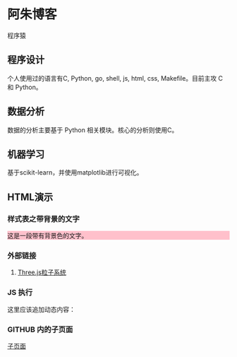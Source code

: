 # 阿朱博客
程序猿

## 程序设计
个人使用过的语言有C, Python, go, shell, js, html, css, Makefile。目前主攻 C 和 Python。

## 数据分析
数据的分析主要基于 Python 相关模块。核心的分析则使用C。

## 机器学习
基于scikit-learn，并使用matplotlib进行可视化。

## HTML演示
### 样式表之带背景的文字
<div style='background: pink;'>
 这是一段带有背景色的文字。
</div>

### 外部链接
1. [Three.js粒子系统](https://threejs.org/examples/#webgl_points_random)


### JS 执行
<div id='leon_id_1'>这里应该追加动态内容：</div>
<script>
document.getElementById('leon_id_1').innerHTML += '动态的内容';
</script>

### GITHUB 内的子页面
[子页面](subpage1.html)

